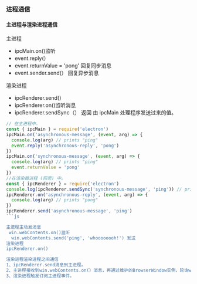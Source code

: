 ### 进程通信
#### 主进程与渲染进程通信
主进程
- ipcMain.on()监听
- event.reply(）
- event.returnValue = 'pong' 回复同步消息
- event.sender.send(）  回复异步消息 

渲染进程
- ipcRenderer.send(）
- ipcRenderer.on()监听消息
- ipcRenderer.sendSync（）
返回 由 ipcMain 处理程序发送过来的值。
```js
// 在主进程中.
const { ipcMain } = require('electron')
ipcMain.on('asynchronous-message', (event, arg) => {
  console.log(arg) // prints "ping"
  event.reply('asynchronous-reply', 'pong')
})
ipcMain.on('synchronous-message', (event, arg) => {
  console.log(arg) // prints "ping"
  event.returnValue = 'pong'
})
//在渲染器进程 (网页) 中。
const { ipcRenderer } = require('electron')
console.log(ipcRenderer.sendSync('synchronous-message', 'ping')) // prints "pong"
ipcRenderer.on('asynchronous-reply', (event, arg) => {
  console.log(arg) // prints "pong"
})
ipcRenderer.send('asynchronous-message', 'ping')
```js

主进程主动发消息
 win.webContents.on()监听
  win.webContents.send('ping', 'whoooooooh!') 发送
渲染进程
ipcRenderer.on()

渲染进程渲染进程之间通信
1、ipcRenderer.send消息到主进程。
2、主进程接收到win.webContents.on(）消息，再通过维护的BrowserWindow实例，轮询webContents.send给各个窗口。
3、渲染进程触发订阅主进程事件。 
